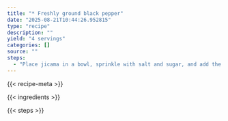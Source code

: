 ```yaml
---
title: "* Freshly ground black pepper"
date: "2025-08-21T10:44:26.952815"
type: "recipe"
description: ""
yield: "4 servings"
categories: []
source: ""
steps:
  - "Place jicama in a bowl, sprinkle with salt and sugar, and add the juice of 1 lime. Let jicama stand 15 minutes. While jicama softens, work on the rest of your meal."
---
```


{{< recipe-meta >}}

{{< ingredients >}}

{{< steps >}}
